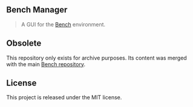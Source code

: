 Bench Manager
-------------

> A GUI for the [Bench](http://github.com/mastersign/bench/) environment.

## Obsolete

This repository only exists for archive purposes.
Its content was merged with the main [Bench repository](http://github.com/mastersign/bench/).

## License

This project is released under the MIT license.
